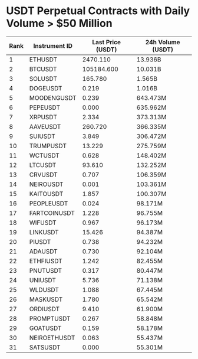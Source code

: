 # USDT Perpetual Contracts with Daily Volume > $50 Million

| Rank | Instrument ID | Last Price (USDT) | 24h Volume (USDT) |
|------|---------------|-------------------|-------------------|
| 1 | ETHUSDT | 2470.110 | 13.936B |
| 2 | BTCUSDT | 105184.600 | 10.031B |
| 3 | SOLUSDT | 165.780 | 1.565B |
| 4 | DOGEUSDT | 0.219 | 1.016B |
| 5 | MOODENGUSDT | 0.239 | 643.473M |
| 6 | PEPEUSDT | 0.000 | 635.962M |
| 7 | XRPUSDT | 2.334 | 373.313M |
| 8 | AAVEUSDT | 260.720 | 366.335M |
| 9 | SUIUSDT | 3.849 | 306.472M |
| 10 | TRUMPUSDT | 13.229 | 275.759M |
| 11 | WCTUSDT | 0.628 | 148.402M |
| 12 | LTCUSDT | 93.610 | 132.252M |
| 13 | CRVUSDT | 0.707 | 106.359M |
| 14 | NEIROUSDT | 0.001 | 103.361M |
| 15 | KAITOUSDT | 1.857 | 100.307M |
| 16 | PEOPLEUSDT | 0.024 | 98.171M |
| 17 | FARTCOINUSDT | 1.228 | 96.755M |
| 18 | WIFUSDT | 0.967 | 96.173M |
| 19 | LINKUSDT | 15.426 | 94.387M |
| 20 | PIUSDT | 0.738 | 94.232M |
| 21 | ADAUSDT | 0.730 | 92.104M |
| 22 | ETHFIUSDT | 1.242 | 82.455M |
| 23 | PNUTUSDT | 0.317 | 80.447M |
| 24 | UNIUSDT | 5.736 | 71.138M |
| 25 | WLDUSDT | 1.088 | 67.445M |
| 26 | MASKUSDT | 1.780 | 65.542M |
| 27 | ORDIUSDT | 9.410 | 61.900M |
| 28 | PROMPTUSDT | 0.267 | 58.848M |
| 29 | GOATUSDT | 0.159 | 58.178M |
| 30 | NEIROETHUSDT | 0.063 | 55.437M |
| 31 | SATSUSDT | 0.000 | 55.301M |
